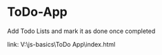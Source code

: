 # ToDo-App
Add Todo Lists and mark it as done once completed

link:
V:\js-basics\ToDo App\index.html
